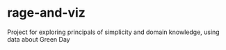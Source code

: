 # rage-and-viz
Project for exploring principals of simplicity and domain knowledge, using data about Green Day
